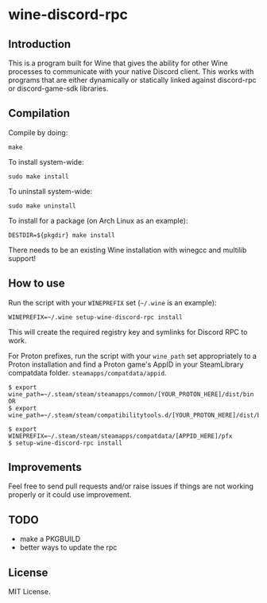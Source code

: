 # wine-discord-rpc

## Introduction

This is a program built for Wine that gives the ability for other Wine processes to communicate with your native Discord client. This works with programs that are either dynamically or statically linked against discord-rpc or discord-game-sdk libraries.

## Compilation

Compile by doing:
```
make
```

To install system-wide:
```
sudo make install
```

To uninstall system-wide:
```
sudo make uninstall
```

To install for a package (on Arch Linux as an example):
```
DESTDIR=${pkgdir} make install
```

There needs to be an existing Wine installation with winegcc and multilib support!

## How to use

Run the script with your `WINEPREFIX` set (`~/.wine` is an example):
```
WINEPREFIX=~/.wine setup-wine-discord-rpc install
```
This will create the required registry key and symlinks for Discord RPC to work.

For Proton prefixes, run the script with your `wine_path` set appropriately to a Proton installation and find a Proton game's AppID in your SteamLibrary compatdata folder. `steamapps/compatdata/appid`.
```
$ export wine_path=~/.steam/steam/steamapps/common/[YOUR_PROTON_HERE]/dist/bin
OR
$ export wine_path=~/.steam/steam/compatibilitytools.d/[YOUR_PROTON_HERE]/dist/bin

$ export WINEPREFIX=~/.steam/steam/steamapps/compatdata/[APPID_HERE]/pfx
$ setup-wine-discord-rpc install
```

## Improvements

Feel free to send pull requests and/or raise issues if things are not working properly or it could use improvement.

## TODO

- make a PKGBUILD
- better ways to update the rpc

## License
MIT License.
